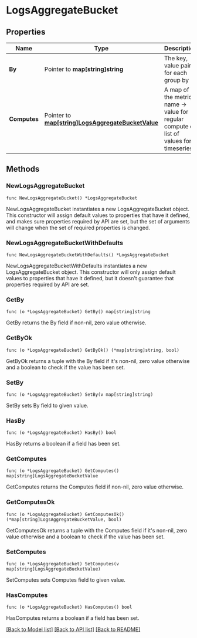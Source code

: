 # LogsAggregateBucket

## Properties

| Name         | Type                                                                              | Description                                                                                 | Notes      |
| ------------ | --------------------------------------------------------------------------------- | ------------------------------------------------------------------------------------------- | ---------- |
| **By**       | Pointer to **map[string]string**                                                  | The key, value pairs for each group by                                                      | [optional] |
| **Computes** | Pointer to [**map[string]LogsAggregateBucketValue**](LogsAggregateBucketValue.md) | A map of the metric name -&gt; value for regular compute or list of values for a timeseries | [optional] |

## Methods

### NewLogsAggregateBucket

`func NewLogsAggregateBucket() *LogsAggregateBucket`

NewLogsAggregateBucket instantiates a new LogsAggregateBucket object.
This constructor will assign default values to properties that have it defined,
and makes sure properties required by API are set, but the set of arguments
will change when the set of required properties is changed.

### NewLogsAggregateBucketWithDefaults

`func NewLogsAggregateBucketWithDefaults() *LogsAggregateBucket`

NewLogsAggregateBucketWithDefaults instantiates a new LogsAggregateBucket object.
This constructor will only assign default values to properties that have it defined,
but it doesn't guarantee that properties required by API are set.

### GetBy

`func (o *LogsAggregateBucket) GetBy() map[string]string`

GetBy returns the By field if non-nil, zero value otherwise.

### GetByOk

`func (o *LogsAggregateBucket) GetByOk() (*map[string]string, bool)`

GetByOk returns a tuple with the By field if it's non-nil, zero value otherwise
and a boolean to check if the value has been set.

### SetBy

`func (o *LogsAggregateBucket) SetBy(v map[string]string)`

SetBy sets By field to given value.

### HasBy

`func (o *LogsAggregateBucket) HasBy() bool`

HasBy returns a boolean if a field has been set.

### GetComputes

`func (o *LogsAggregateBucket) GetComputes() map[string]LogsAggregateBucketValue`

GetComputes returns the Computes field if non-nil, zero value otherwise.

### GetComputesOk

`func (o *LogsAggregateBucket) GetComputesOk() (*map[string]LogsAggregateBucketValue, bool)`

GetComputesOk returns a tuple with the Computes field if it's non-nil, zero value otherwise
and a boolean to check if the value has been set.

### SetComputes

`func (o *LogsAggregateBucket) SetComputes(v map[string]LogsAggregateBucketValue)`

SetComputes sets Computes field to given value.

### HasComputes

`func (o *LogsAggregateBucket) HasComputes() bool`

HasComputes returns a boolean if a field has been set.

[[Back to Model list]](../README.md#documentation-for-models) [[Back to API list]](../README.md#documentation-for-api-endpoints) [[Back to README]](../README.md)
